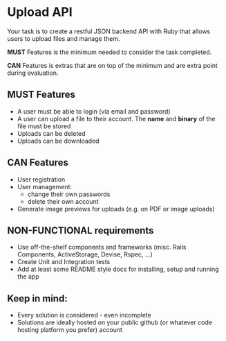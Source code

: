 # Upload API

Your task is to create a restful JSON backend API with Ruby that allows users to upload files and manage them.

**MUST** Features is the minimum needed to consider the task completed.

**CAN** Features is extras that are on top of the minimum and are extra point during evaluation.

## MUST Features

* A user must be able to login (via email and password)
* A user can upload a file to their account. The **name** and **binary** of the file must be stored
* Uploads can be deleted
* Uploads can be downloaded

## CAN Features

* User registration
* User management:
  * change their own passwords
  * delete their own account
* Generate image previews for uploads (e.g. on PDF or image uploads)

## NON-FUNCTIONAL requirements

* Use off-the-shelf components and frameworks (misc. Rails Components, ActiveStorage, Devise, Rspec, …)
* Create Unit and Integration tests
* Add at least some README style docs for installing, setup and running the app

## Keep in mind:

* Every solution is considered - even incomplete
* Solutions are ideally hosted on your public github (or whatever code hosting platform you prefer) account
